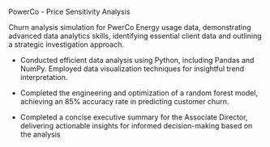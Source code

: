 PowerCo - Price Sensitivity Analysis 

Churn analysis simulation for PwerCo Energy usage data,
   demonstrating advanced data analytics skills, identifying essential client
   data and outlining a strategic investigation approach.
 
 * Conducted efficient data analysis using Python, including Pandas and NumPy.
   Employed data visualization techniques for insightful trend interpretation.
 
 * Completed the engineering and optimization of a random forest model,
   achieving an 85% accuracy rate in predicting customer churn.
 
 * Completed a concise executive summary for the Associate Director, delivering
   actionable insights for informed decision-making based on the analysis
